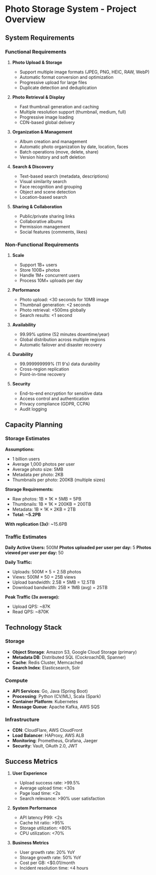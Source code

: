 # Photo Storage System - Project Overview

## System Requirements

### Functional Requirements

1. **Photo Upload & Storage**
   - Support multiple image formats (JPEG, PNG, HEIC, RAW, WebP)
   - Automatic format conversion and optimization
   - Progressive upload for large files
   - Duplicate detection and deduplication

2. **Photo Retrieval & Display**
   - Fast thumbnail generation and caching
   - Multiple resolution support (thumbnail, medium, full)
   - Progressive image loading
   - CDN-based global delivery

3. **Organization & Management**
   - Album creation and management
   - Automatic photo organization by date, location, faces
   - Batch operations (move, delete, share)
   - Version history and soft deletion

4. **Search & Discovery**
   - Text-based search (metadata, descriptions)
   - Visual similarity search
   - Face recognition and grouping
   - Object and scene detection
   - Location-based search

5. **Sharing & Collaboration**
   - Public/private sharing links
   - Collaborative albums
   - Permission management
   - Social features (comments, likes)

### Non-Functional Requirements

1. **Scale**
   - Support 1B+ users
   - Store 100B+ photos
   - Handle 1M+ concurrent users
   - Process 10M+ uploads per day

2. **Performance**
   - Photo upload: <30 seconds for 10MB image
   - Thumbnail generation: <2 seconds
   - Photo retrieval: <500ms globally
   - Search results: <1 second

3. **Availability**
   - 99.99% uptime (52 minutes downtime/year)
   - Global distribution across multiple regions
   - Automatic failover and disaster recovery

4. **Durability**
   - 99.999999999% (11 9's) data durability
   - Cross-region replication
   - Point-in-time recovery

5. **Security**
   - End-to-end encryption for sensitive data
   - Access control and authentication
   - Privacy compliance (GDPR, CCPA)
   - Audit logging

## Capacity Planning

### Storage Estimates

**Assumptions:**
- 1 billion users
- Average 1,000 photos per user
- Average photo size: 5MB
- Metadata per photo: 2KB
- Thumbnails per photo: 200KB (multiple sizes)

**Storage Requirements:**
- Raw photos: 1B × 1K × 5MB = 5PB
- Thumbnails: 1B × 1K × 200KB = 200TB
- Metadata: 1B × 1K × 2KB = 2TB
- **Total: ~5.2PB**

**With replication (3x):** ~15.6PB

### Traffic Estimates

**Daily Active Users:** 500M
**Photos uploaded per user per day:** 5
**Photos viewed per user per day:** 50

**Daily Traffic:**
- Uploads: 500M × 5 = 2.5B photos
- Views: 500M × 50 = 25B views
- Upload bandwidth: 2.5B × 5MB = 12.5TB
- Download bandwidth: 25B × 1MB (avg) = 25TB

**Peak Traffic (3x average):**
- Upload QPS: ~87K
- Read QPS: ~870K

## Technology Stack

### Storage
- **Object Storage**: Amazon S3, Google Cloud Storage (primary)
- **Metadata DB**: Distributed SQL (CockroachDB, Spanner)
- **Cache**: Redis Cluster, Memcached
- **Search Index**: Elasticsearch, Solr

### Compute
- **API Services**: Go, Java (Spring Boot)
- **Processing**: Python (CV/ML), Scala (Spark)
- **Container Platform**: Kubernetes
- **Message Queue**: Apache Kafka, AWS SQS

### Infrastructure
- **CDN**: CloudFlare, AWS CloudFront
- **Load Balancer**: HAProxy, AWS ALB
- **Monitoring**: Prometheus, Grafana, Jaeger
- **Security**: Vault, OAuth 2.0, JWT

## Success Metrics

1. **User Experience**
   - Upload success rate: >99.5%
   - Average upload time: <30s
   - Page load time: <2s
   - Search relevance: >90% user satisfaction

2. **System Performance**
   - API latency P99: <2s
   - Cache hit ratio: >95%
   - Storage utilization: <80%
   - CPU utilization: <70%

3. **Business Metrics**
   - User growth rate: 20% YoY
   - Storage growth rate: 50% YoY
   - Cost per GB: <$0.01/month
   - Incident resolution time: <4 hours
